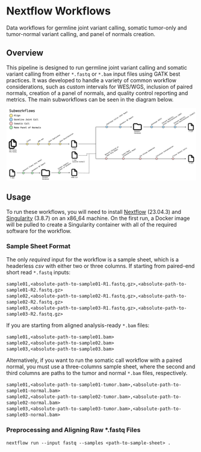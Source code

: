 # Nextflow Workflows

Data workflows for germline joint variant calling, somatic tumor-only and tumor-normal variant calling, and panel of normals creation.

## Overview

This pipeline is designed to run germline joint variant calling and somatic variant calling from either `*.fastq` or `*.bam` input files using GATK best practices.
It was developed to handle a variety of common workflow considerations, such as custom intervals for WES/WGS, inclusion of paired normals, creation of a panel of
normals, and quality control reporting and metrics. The main subworkflows can be seen in the diagram below.

![diagram](./workflow-diagram.png)

## Usage

To run these workflows, you will need to install [Nextflow](https://github.com/nextflow-io/nextflow) (23.04.3) and [Singularity](https://github.com/sylabs/singularity) (3.8.7)
on an x86_64 machine. On the first run, a Docker image will be pulled to create a Singularity container with all of the required software for the workflow.

### Sample Sheet Format

The only *required* input for the workflow is a sample sheet, which is a headerless *csv* with either two or three columns. If starting from paired-end short read `*.fastq` inputs:

```text
sample01,<absolute-path-to-sample01-R1.fastq.gz>,<absolute-path-to-sample01-R2.fastq.gz>
sample02,<absolute-path-to-sample02-R1.fastq.gz>,<absolute-path-to-sample02-R2.fastq.gz>
sample03,<absolute-path-to-sample03-R1.fastq.gz>,<absolute-path-to-sample03-R2.fastq.gz>
```

If you are starting from aligned analysis-ready `*.bam` files:

```text
sample01,<absolute-path-to-sample01.bam>
sample02,<absolute-path-to-sample02.bam>
sample03,<absolute-path-to-sample03.bam>
```

Alternatively, if you want to run the somatic call workflow with a paired normal, you must use a three-columns sample sheet, where the second and third columns are paths to the 
tumor and normal `*.bam` files, respectively.

```text
sample01,<absolute-path-to-sample01-tumor.bam>,<absolute-path-to-sample01-normal.bam>
sample02,<absolute-path-to-sample02-tumor.bam>,<absolute-path-to-sample02-normal.bam>
sample03,<absolute-path-to-sample03-tumor.bam>,<absolute-path-to-sample03-normal.bam>
```

### Preprocessing and Aligning Raw *.fastq Files

```shell
nextflow run --input fastq --samples <path-to-sample-sheet> .
```
